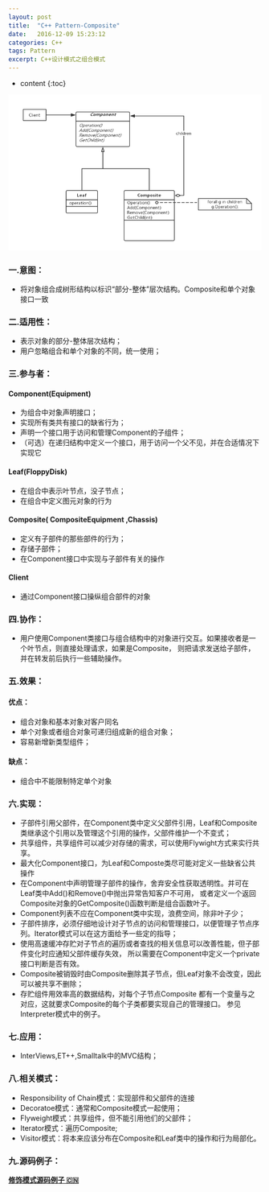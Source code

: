 ```yaml
---
layout: post
title:  "C++ Pattern-Composite"
date:   2016-12-09 15:23:12
categories: C++
tags: Pattern
excerpt: C++设计模式之组合模式
---
```


* content
{:toc}

![github](https://raw.githubusercontent.com/cheng668/image/master/%E7%BB%84%E5%90%88%E6%A8%A1%E5%BC%8F.png) 

### 一.意图：
* 将对象组合成树形结构以标识“部分-整体”层次结构。Composite和单个对象接口一致

### 二.适用性：  
* 表示对象的部分-整体层次结构；
* 用户忽略组合和单个对象的不同，统一使用；

### 三.参与者：
  
#### Component(Equipment)
* 为组合中对象声明接口；
* 实现所有类共有接口的缺省行为；
* 声明一个接口用于访问和管理Component的子组件；
* （可选）在递归结构中定义一个接口，用于访问一个父不见，并在合适情况下实现它

#### Leaf(FloppyDisk)
* 在组合中表示叶节点，没子节点；
* 在组合中定义图元对象的行为

#### Composite( CompositeEquipment ,Chassis)
* 定义有子部件的那些部件的行为；
* 存储子部件；
* 在Component接口中实现与子部件有关的操作

#### Client
* 通过Component接口操纵组合部件的对象

### 四.协作：  
* 用户使用Component类接口与组合结构中的对象进行交互。如果接收者是一个叶节点，则直接处理请求，如果是Composite，
则把请求发送给子部件，并在转发前后执行一些辅助操作。

### 五.效果：
  
#### 优点：
* 组合对象和基本对象对客户同名
* 单个对象或者组合对象可递归组成新的组合对象；
* 容易新增新类型组件；

#### 缺点：
* 组合中不能限制特定单个对象

### 六.实现：  
* 子部件引用父部件，在Component类中定义父部件引用，Leaf和Composite类继承这个引用以及管理这个引用的操作，父部件维护一个不变式；
* 共享组件，共享组件可以减少对存储的需求，可以使用Flywight方式来实行共享。
* 最大化Component接口，为Leaf和Composte类尽可能对定义一些缺省公共操作
* 在Component中声明管理子部件的操作，舍弃安全性获取透明性。并可在Leaf类中Add()和Remove()中抛出异常告知客户不可用，
或者定义一个返回Composite对象的GetComposite()函数判断是组合函数叶子。
* Component列表不应在Component类中实现，浪费空间，除非叶子少；
* 子部件排序，必须仔细地设计对子节点的访问和管理接口，以便管理子节点序列。Iterator模式可以在这方面给予一些定的指导；
* 使用高速缓冲存贮对子节点的遍历或者查找的相关信息可以改善性能，但子部件变化时应通知父部件缓存失效，
所以需要在Component中定义一个private接口判断是否有效。
* Composite被销毁时由Composite删除其子节点，但Leaf对象不会改变，因此可以被共享不删除；
* 存贮组件用效率高的数据结构，对每个子节点Composite 都有一个变量与之对应，这就要求Composite的每个子类都要实现自己的管理接口。
    参见Interpreter模式中的例子。

### 七.应用：  
* InterViews,ET++,Smalltalk中的MVC结构；
 
### 八.相关模式：  
* Responsibility of Chain模式：实现部件和父部件的连接
* Decoratoe模式：通常和Composite模式一起使用；
* Flyweight模式：共享组件，但不能引用他们的父部件；
* Iterator模式：遍历Composite;
* Visitor模式：将本来应该分布在Composite和Leaf类中的操作和行为局部化。

### 九.源码例子：

**[修饰模式源码例子 🇨🇳](https://github.com/cheng668/Pattern-Composite)**